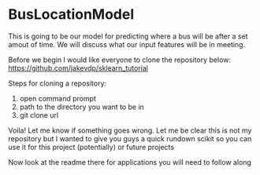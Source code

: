 # BusLocationModel
This is going to be our model for predicting where a bus will be after a set amout of time.
We will discuss what our input features will be in meeting. 

Before we begin I would like everyone to clone the repository below:
https://github.com/jakevdp/sklearn_tutorial

Steps for cloning a repository:
  1) open command prompt
  2) path to the directory you want to be in
  3) git clone url

Voila! Let me know if something goes wrong. Let me be clear this is not my repository but I wanted to give you guys a quick rundown
scikit so you can use it for this project (potentially) or future projects

Now look at the readme there for applications you will need to follow along
